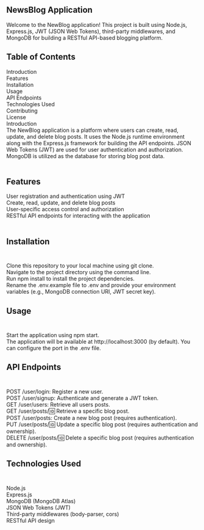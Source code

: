 ## NewsBlog Application
Welcome to the NewBlog application! This project is built using Node.js, Express.js, JWT (JSON Web Tokens), third-party middlewares, and MongoDB for building a RESTful API-based blogging platform.
<br>
## Table of Contents<br>
Introduction <br>
Features<br>
Installation<br>
Usage<br>
API Endpoints<br>
Technologies Used<br>
Contributing<br>
License<br>
Introduction<br>
The NewBlog application is a platform where users can create, read, update, and delete blog posts. It uses the Node.js runtime environment along with the Express.js framework for building the API endpoints. JSON Web Tokens (JWT) are used for user authentication and authorization. MongoDB is utilized as the database for storing blog post data.
<br><br>
## Features<br>
User registration and authentication using JWT<br>
Create, read, update, and delete blog posts<br>
User-specific access control and authorization<br>
RESTful API endpoints for interacting with the application<br><br>
## Installation<br><br>
Clone this repository to your local machine using git clone.<br>
Navigate to the project directory using the command line.<br>
Run npm install to install the project dependencies.<br>
Rename the .env.example file to .env and provide your environment variables (e.g., MongoDB connection URI, JWT secret key).<br>
## Usage<br><br>
Start the application using npm start.<br>
The application will be available at http://localhost:3000 (by default). You can configure the port in the .env file.<br>
## API Endpoints<br><br>
POST /user/login: Register a new user.<br>
POST /user/signup: Authenticate and generate a JWT token.<br>
GET /user/users: Retrieve all users posts.<br>
GET /user/posts/:id: Retrieve a specific blog post.<br>
POST /user/posts: Create a new blog post (requires authentication).<br>
PUT /user/posts/:id: Update a specific blog post (requires authentication and ownership).<br>
DELETE /user/posts/:id: Delete a specific blog post (requires authentication and ownership).<br>
## Technologies Used<br><br>
Node.js<br>
Express.js<br>
MongoDB (MongoDB Atlas)<br>
JSON Web Tokens (JWT)<br>
Third-party middlewares (body-parser, cors)<br>
RESTful API design<br>
